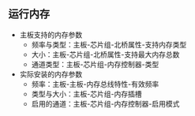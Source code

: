 ## 运行内存
* 主板支持的内存参数
    * 频率与类型：主板-芯片组-北桥属性-支持内存类型
    * 大小：主板-芯片组-北桥属性-支持最大内存总数
    * 通道类型：主板-芯片组-内存控制器-类型
* 实际安装的内存参数
    * 频率：主板-主板-内存总线特性-有效频率
    * 类型与大小：主板-芯片组-内存插槽
    * 启用的通道：主板-芯片组-内存控制器-启用模式
